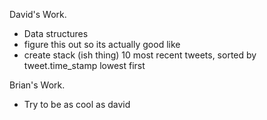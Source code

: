 David's Work.
- Data structures
- figure this out so its actually good like
- create stack (ish thing) 10  most recent tweets, sorted by tweet.time_stamp lowest first




Brian's Work.
- Try to be as cool as david